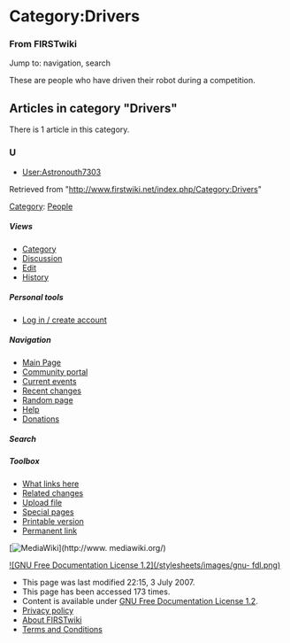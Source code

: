# Category:Drivers

### From FIRSTwiki

Jump to: navigation, search

These are people who have driven their robot during a competition.

  

## Articles in category "Drivers"

There is 1 article in this category.

### U

  * [User:Astronouth7303](/index.php/User:Astronouth7303 "User:Astronouth7303" )

Retrieved from "<http://www.firstwiki.net/index.php/Category:Drivers>"

[Category](/index.php?title=Special:Categories&article=Category%3ADrivers
"Special:Categories" ): [People](/index.php/Category:People "Category:People"
)

##### Views

  * [Category](/index.php/Category:Drivers)
  * [Discussion](/index.php?title=Category_talk:Drivers&action=edit)
  * [Edit](/index.php?title=Category:Drivers&action=edit)
  * [History](/index.php?title=Category:Drivers&action=history)

##### Personal tools

  * [Log in / create account](/index.php?title=Special:Userlogin&returnto=Category:Drivers)

[](/index.php/Main_Page "Main Page" )

##### Navigation

  * [Main Page](/index.php/Main_Page)
  * [Community portal](/index.php/FIRSTwiki:Community_portal)
  * [Current events](/index.php/Current_events)
  * [Recent changes](/index.php/Special:Recentchanges)
  * [Random page](/index.php/Special:Random)
  * [Help](/index.php/Help:Contents)
  * [Donations](/index.php/FIRSTwiki:Site_support)

##### Search



##### Toolbox

  * [What links here](/index.php/Special:Whatlinkshere/Category:Drivers)
  * [Related changes](/index.php/Special:Recentchangeslinked/Category:Drivers)
  * [Upload file](/index.php/Special:Upload)
  * [Special pages](/index.php/Special:Specialpages)
  * [Printable version](/index.php?title=Category:Drivers&printable=yes)
  * [Permanent link](/index.php?title=Category:Drivers&oldid=61892)

[![MediaWiki](/skins/common/images/poweredby_mediawiki_88x31.png)](http://www.
mediawiki.org/)

[![GNU Free Documentation License 1.2](/stylesheets/images/gnu-
fdl.png)](http://www.gnu.org/copyleft/fdl.html)

  * This page was last modified 22:15, 3 July 2007.
  * This page has been accessed 173 times.
  * Content is available under [GNU Free Documentation License 1.2](http://www.gnu.org/copyleft/fdl.html "http://www.gnu.org/copyleft/fdl.html" ).
  * [Privacy policy](/index.php/FIRSTwiki:Privacy_policy "FIRSTwiki:Privacy policy" )
  * [About FIRSTwiki](/index.php/FIRSTwiki:About "FIRSTwiki:About" )
  * [Terms and Conditions](/index.php/FIRSTwiki:Terms_and_conditions "FIRSTwiki:Terms and conditions" )

